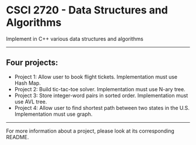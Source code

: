 # CSCI 2720 - Data Structures and Algorithms

Implement in C++ various data structures and algorithms

<hr/>

## Four projects:

- Project 1: Allow user to book flight tickets. Implementation must use Hash Map.
- Project 2: Build tic-tac-toe solver. Implementation must use N-ary tree.
- Project 3: Store integer-word pairs in sorted order. Implementation must use AVL tree.
- Project 4: Allow user to find shortest path between two states in the U.S. Implementation must use graph.

<hr/>

For more information about a project, please look at its corresponding README.


